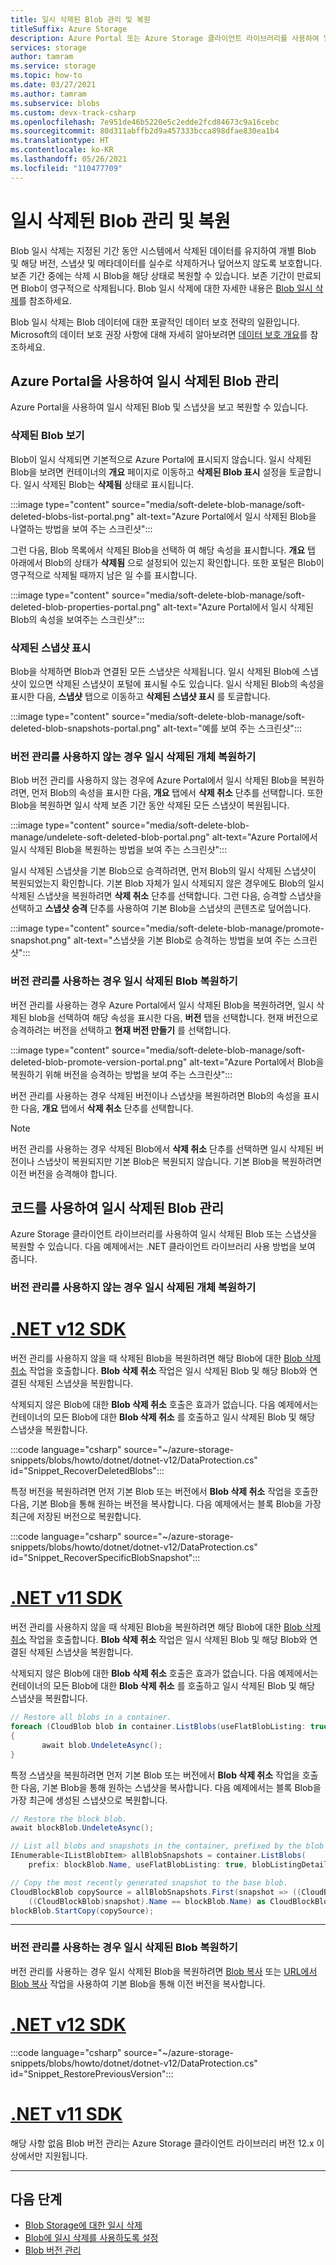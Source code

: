 ```yaml
---
title: 일시 삭제된 Blob 관리 및 복원
titleSuffix: Azure Storage
description: Azure Portal 또는 Azure Storage 클라이언트 라이브러리를 사용하여 일시 삭제된 Blob 및 스냅샷을 관리하고 복원합니다.
services: storage
author: tamram
ms.service: storage
ms.topic: how-to
ms.date: 03/27/2021
ms.author: tamram
ms.subservice: blobs
ms.custom: devx-track-csharp
ms.openlocfilehash: 7e951de46b5220e5c2edde2fcd84673c9a16cebc
ms.sourcegitcommit: 80d311abffb2d9a457333bcca898dfae830ea1b4
ms.translationtype: HT
ms.contentlocale: ko-KR
ms.lasthandoff: 05/26/2021
ms.locfileid: "110477709"
---
```

# <a name="manage-and-restore-soft-deleted-blobs"></a>일시 삭제된 Blob 관리 및 복원

Blob 일시 삭제는 지정된 기간 동안 시스템에서 삭제된 데이터를 유지하여 개별 Blob 및 해당 버전, 스냅샷 및 메타데이터를 실수로 삭제하거나 덮어쓰지 않도록 보호합니다. 보존 기간 중에는 삭제 시 Blob을 해당 상태로 복원할 수 있습니다. 보존 기간이 만료되면 Blob이 영구적으로 삭제됩니다. Blob 일시 삭제에 대한 자세한 내용은 [Blob 일시 삭제](soft-delete-blob-overview.md)를 참조하세요.

Blob 일시 삭제는 Blob 데이터에 대한 포괄적인 데이터 보호 전략의 일환입니다. Microsoft의 데이터 보호 권장 사항에 대해 자세히 알아보려면 [데이터 보호 개요](data-protection-overview.md)를 참조하세요.

## <a name="manage-soft-deleted-blobs-with-the-azure-portal"></a>Azure Portal을 사용하여 일시 삭제된 Blob 관리

Azure Portal을 사용하여 일시 삭제된 Blob 및 스냅샷을 보고 복원할 수 있습니다.

### <a name="view-deleted-blobs"></a>삭제된 Blob 보기

Blob이 일시 삭제되면 기본적으로 Azure Portal에 표시되지 않습니다. 일시 삭제된 Blob을 보려면 컨테이너의 **개요** 페이지로 이동하고 **삭제된 Blob 표시** 설정을 토글합니다. 일시 삭제된 Blob는 **삭제됨** 상태로 표시됩니다.

:::image type="content" source="media/soft-delete-blob-manage/soft-deleted-blobs-list-portal.png" alt-text="Azure Portal에서 일시 삭제된 Blob을 나열하는 방법을 보여 주는 스크린샷":::

그런 다음, Blob 목록에서 삭제된 Blob을 선택하 여 해당 속성을 표시합니다. **개요** 탭 아래에서 Blob의 상태가 **삭제됨** 으로 설정되어 있는지 확인합니다. 또한 포털은 Blob이 영구적으로 삭제될 때까지 남은 일 수를 표시합니다.

:::image type="content" source="media/soft-delete-blob-manage/soft-deleted-blob-properties-portal.png" alt-text="Azure Portal에서 일시 삭제된 Blob의 속성을 보여주는 스크린샷":::

### <a name="view-deleted-snapshots"></a>삭제된 스냅샷 표시

Blob을 삭제하면 Blob과 연결된 모든 스냅샷은 삭제됩니다. 일시 삭제된 Blob에 스냅샷이 있으면 삭제된 스냅샷이 포털에 표시될 수도 있습니다. 일시 삭제된 Blob의 속성을 표시한 다음, **스냅샷** 탭으로 이동하고 **삭제된 스냅샷 표시** 를 토글합니다.

:::image type="content" source="media/soft-delete-blob-manage/soft-deleted-blob-snapshots-portal.png" alt-text="예를 보여 주는 스크린샷":::

### <a name="restore-soft-deleted-objects-when-versioning-is-disabled"></a>버전 관리를 사용하지 않는 경우 일시 삭제된 개체 복원하기

Blob 버전 관리를 사용하지 않는 경우에 Azure Portal에서 일시 삭제된 Blob을 복원하려면, 먼저 Blob의 속성을 표시한 다음, **개요** 탭에서 **삭제 취소** 단추를 선택합니다. 또한 Blob을 복원하면 일시 삭제 보존 기간 동안 삭제된 모든 스냅샷이 복원됩니다.

:::image type="content" source="media/soft-delete-blob-manage/undelete-soft-deleted-blob-portal.png" alt-text="Azure Portal에서 일시 삭제된 Blob을 복원하는 방법을 보여 주는 스크린샷":::

일시 삭제된 스냅샷을 기본 Blob으로 승격하려면, 먼저 Blob의 일시 삭제된 스냅샷이 복원되었는지 확인합니다. 기본 Blob 자체가 일시 삭제되지 않은 경우에도 Blob의 일시 삭제된 스냅샷을 복원하려면 **삭제 취소** 단추를 선택합니다. 그런 다음, 승격할 스냅샷을 선택하고 **스냅샷 승격** 단추를 사용하여 기본 Blob을 스냅샷의 콘텐츠로 덮어씁니다.

:::image type="content" source="media/soft-delete-blob-manage/promote-snapshot.png" alt-text="스냅샷을 기본 Blob로 승격하는 방법을 보여 주는 스크린샷":::

### <a name="restore-soft-deleted-blobs-when-versioning-is-enabled"></a>버전 관리를 사용하는 경우 일시 삭제된 Blob 복원하기

버전 관리를 사용하는 경우 Azure Portal에서 일시 삭제된 Blob을 복원하려면, 일시 삭제된 blob을 선택하여 해당 속성을 표시한 다음, **버전** 탭을 선택합니다. 현재 버전으로 승격하려는 버전을 선택하고 **현재 버전 만들기** 를 선택합니다.  

:::image type="content" source="media/soft-delete-blob-manage/soft-deleted-blob-promote-version-portal.png" alt-text="Azure Portal에서 Blob을 복원하기 위해 버전을 승격하는 방법을 보여 주는 스크린샷":::

버전 관리를 사용하는 경우 삭제된 버전이나 스냅샷을 복원하려면 Blob의 속성을 표시한 다음, **개요** 탭에서 **삭제 취소** 단추를 선택합니다.

> [!NOTE]
> 버전 관리를 사용하는 경우 삭제된 Blob에서 **삭제 취소** 단추를 선택하면 일시 삭제된 버전이나 스냅샷이 복원되지만 기본 Blob은 복원되지 않습니다. 기본 Blob을 복원하려면 이전 버전을 승격해야 합니다.

## <a name="manage-soft-deleted-blobs-with-code"></a>코드를 사용하여 일시 삭제된 Blob 관리

Azure Storage 클라이언트 라이브러리를 사용하여 일시 삭제된 Blob 또는 스냅샷을 복원할 수 있습니다. 다음 예제에서는 .NET 클라이언트 라이브러리 사용 방법을 보여 줍니다.

### <a name="restore-soft-deleted-objects-when-versioning-is-disabled"></a>버전 관리를 사용하지 않는 경우 일시 삭제된 개체 복원하기

# <a name="net-v12-sdk"></a>[.NET v12 SDK](#tab/dotnet)

버전 관리를 사용하지 않을 때 삭제된 Blob을 복원하려면 해당 Blob에 대한 [Blob 삭제 취소](/rest/api/storageservices/undelete-blob) 작업을 호출합니다. **Blob 삭제 취소** 작업은 일시 삭제된 Blob 및 해당 Blob와 연결된 삭제된 스냅샷을 복원합니다.

삭제되지 않은 Blob에 대한 **Blob 삭제 취소** 호출은 효과가 없습니다. 다음 예제에서는 컨테이너의 모든 Blob에 대한 **Blob 삭제 취소** 를 호출하고 일시 삭제된 Blob 및 해당 스냅샷을 복원합니다.

:::code language="csharp" source="~/azure-storage-snippets/blobs/howto/dotnet/dotnet-v12/DataProtection.cs" id="Snippet_RecoverDeletedBlobs":::

특정 버전을 복원하려면 먼저 기본 Blob 또는 버전에서 **Blob 삭제 취소** 작업을 호출한 다음, 기본 Blob을 통해 원하는 버전을 복사합니다. 다음 예제에서는 블록 Blob을 가장 최근에 저장된 버전으로 복원합니다.

:::code language="csharp" source="~/azure-storage-snippets/blobs/howto/dotnet/dotnet-v12/DataProtection.cs" id="Snippet_RecoverSpecificBlobSnapshot":::

# <a name="net-v11-sdk"></a>[.NET v11 SDK](#tab/dotnet11)

버전 관리를 사용하지 않을 때 삭제된 Blob을 복원하려면 해당 Blob에 대한 [Blob 삭제 취소](/rest/api/storageservices/undelete-blob) 작업을 호출합니다. **Blob 삭제 취소** 작업은 일시 삭제된 Blob 및 해당 Blob와 연결된 삭제된 스냅샷을 복원합니다.

삭제되지 않은 Blob에 대한 **Blob 삭제 취소** 호출은 효과가 없습니다. 다음 예제에서는 컨테이너의 모든 Blob에 대한 **Blob 삭제 취소** 를 호출하고 일시 삭제된 Blob 및 해당 스냅샷을 복원합니다.

```csharp
// Restore all blobs in a container.
foreach (CloudBlob blob in container.ListBlobs(useFlatBlobListing: true, blobListingDetails: BlobListingDetails.Deleted))
{
       await blob.UndeleteAsync();
}
```

특정 스냅샷을 복원하려면 먼저 기본 Blob 또는 버전에서 **Blob 삭제 취소** 작업을 호출한 다음, 기본 Blob을 통해 원하는 스냅샷을 복사합니다. 다음 예제에서는 블록 Blob을 가장 최근에 생성된 스냅샷으로 복원합니다.

```csharp
// Restore the block blob.
await blockBlob.UndeleteAsync();

// List all blobs and snapshots in the container, prefixed by the blob name.
IEnumerable<IListBlobItem> allBlobSnapshots = container.ListBlobs(
    prefix: blockBlob.Name, useFlatBlobListing: true, blobListingDetails: BlobListingDetails.Snapshots);

// Copy the most recently generated snapshot to the base blob.
CloudBlockBlob copySource = allBlobSnapshots.First(snapshot => ((CloudBlockBlob)version).IsSnapshot &&
    ((CloudBlockBlob)snapshot).Name == blockBlob.Name) as CloudBlockBlob;
blockBlob.StartCopy(copySource);
```  

---

### <a name="restore-soft-deleted-blobs-when-versioning-is-enabled"></a>버전 관리를 사용하는 경우 일시 삭제된 Blob 복원하기

버전 관리를 사용하는 경우 일시 삭제된 Blob을 복원하려면 [Blob 복사](/rest/api/storageservices/copy-blob) 또는 [URL에서 Blob 복사](/rest/api/storageservices/copy-blob-from-url) 작업을 사용하여 기본 Blob을 통해 이전 버전을 복사합니다.  

# <a name="net-v12-sdk"></a>[.NET v12 SDK](#tab/dotnet)

:::code language="csharp" source="~/azure-storage-snippets/blobs/howto/dotnet/dotnet-v12/DataProtection.cs" id="Snippet_RestorePreviousVersion":::

# <a name="net-v11-sdk"></a>[.NET v11 SDK](#tab/dotnet11)

해당 사항 없음 Blob 버전 관리는 Azure Storage 클라이언트 라이브러리 버전 12.x 이상에서만 지원됩니다.

---

## <a name="next-steps"></a>다음 단계

- [Blob Storage에 대한 일시 삭제](./soft-delete-blob-overview.md)
- [Blob에 일시 삭제를 사용하도록 설정](soft-delete-blob-enable.md)
- [Blob 버전 관리](versioning-overview.md)
